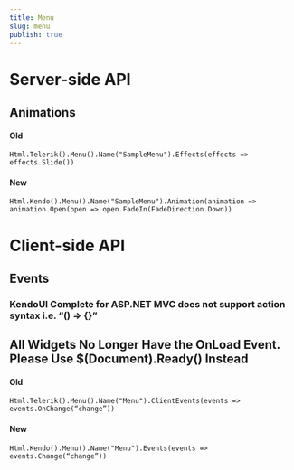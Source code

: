 ```yaml
---
title: Menu
slug: menu
publish: true
---
```


# Server-side API

## Animations

#### Old
    
    Html.Telerik().Menu().Name("SampleMenu").Effects(effects => effects.Slide())

#### New
    
    Html.Kendo().Menu().Name("SampleMenu").Animation(animation => animation.Open(open => open.FadeIn(FadeDirection.Down))

# Client-side API

## Events

### KendoUI Complete for ASP.NET MVC does not support action syntax i.e. “() => {}”

## All Widgets No Longer Have the OnLoad Event. Please Use **$(Document).Ready()** Instead

#### Old

    Html.Telerik().Menu().Name("Menu").ClientEvents(events => events.OnChange(“change”))

#### New

    Html.Kendo().Menu().Name("Menu").Events(events => events.Change(“change”))
